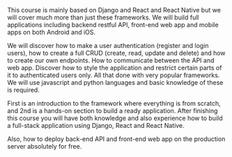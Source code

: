 This course is mainly based on Django and React and React Native but we will cover much more than just these frameworks. 
We will build full applications including backend restful API, front-end web app and mobile apps on both Android and iOS.

We will discover how to make a user authentication (register and login users), 
how to create a full CRUD (create, read, update and delete) and how to create our own endpoints. 
How to communicate between the API and web app. Discover how to style the application and restrict certain parts of it to authenticated users only. All that done with very popular frameworks. 
We will use javascript and python languages and basic knowledge of these is required.

First is an introduction to the framework where everything is from scratch, and 2nd is a hands-on section to build a ready application. After finishing this course you will have both knowledge and also experience how to build a full-stack application using Django, React and React Native.

Also, how to deploy back-end API and front-end web app on the production server absolutely for free. 
